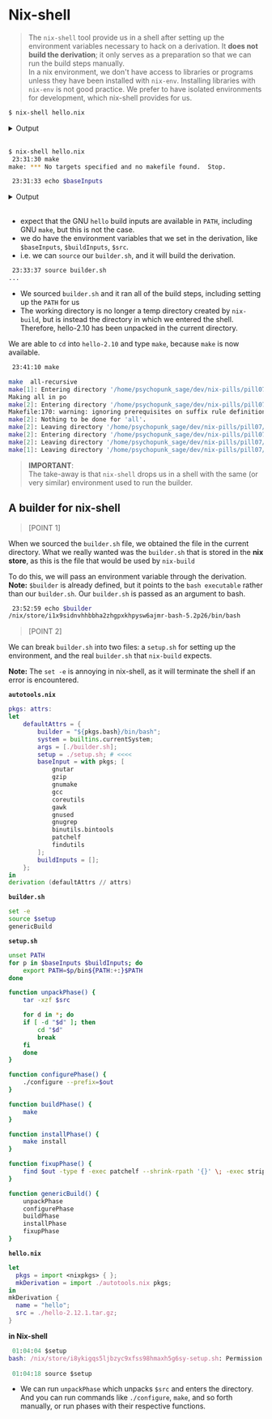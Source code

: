 # Nix-shell

> The `nix-shell` tool provide us in a shell after setting up the environment variables necessary to hack on a derivation. It **does not build the derivation**; it only serves as a preparation so that we can run the build steps manually.<br>
>  In a nix environment, we don't have access to libraries or programs unless they have been installed with `nix-env`. Installing libraries with `nix-env` is not good practice. We prefer to have isolated environments for development, which nix-shell provides for us.

```sh
$ nix-shell hello.nix
```
<details>
<summary>
Output
</summary>

```
these 2 paths will be fetched (1.22 MiB download, 7.35 MiB unpacked):
  /nix/store/c481fhrvslr8nmhhlzdab3k7bpnhb46a-bash-interactive-5.**2p26**
  /nix/store/pblnj1749yp6wz28spkg0p774v0asfp0-readline-8.2p10
copying path '/nix/store/pblnj1749yp6wz28spkg0p774v0asfp0-readline-8.2p10' from 'https://cache.nixos.org'...
copying path '/nix/store/c481fhrvslr8nmhhlzdab3k7bpnhb46a-bash-interactive-5.2p26' from 'https://cache.nixos.org'...
/home/psychopunk_sage/.nix-profile/bin/manpath: can't set the locale; make sure $LC_* and $LANG are correct
direnv: error can't find bash: exec: "bash": executable file not found in $PATH
```

</details><br>

```sh
$ nix-shell hello.nix
 23:31:30 make
make: *** No targets specified and no makefile found.  Stop.

 23:31:33 echo $baseInputs
```
<details>
<summary>
Output
</summary>

```
/nix/store/nzzl7dnay9jzgfv9fbwg1zza6ji7bjvr-gnutar-1.35 /nix/store/7m0l19yg0cb1c29wl54y24bbxsd85f4s-gzip-1.13 /nix/store/3ssglpx5xilkrmkhyl4bg0501wshmsgv-gnumake-4.4.1 /nix/store/62zpnw69ylcfhcpy1di8152zlzmbls91-gcc-wrapper-13.3.0 /nix/store/cnknp3yxfibxjhila0sjd1v3yglqssng-coreutils-9.5 /nix/store/2ywpssz17pj0vr4vj7by6aqx2gk01593-gawk-5.2.2 /nix/store/9zsm74npdqq2lgjzavlzaqrz8x44mq9d-gnused-4.9 /nix/store/k8zpadqbwqwalggnhqi74gdgrlf3if9l-gnugrep-3.11 /nix/store/qsx2xqqm0lp6d8hi86r4y0rz5v9m62wn-binutils-2.42 /nix/store/5my5b6mw7h9hxqknvggjla1ci165ly21-findutils-4.10.0 /nix/store/dv5vgsw8naxnkcc88x78vprbnn1pp44y-patchelf-0.15.0
```

</details><br>

* expect that the GNU `hello` build inputs are available in `PATH`, including GNU `make`, but this is not the case.
* we do have the environment variables that we set in the derivation, like `$baseInputs`, `$buildInputs`, `$src`. 
* i.e. we can `source` our `builder.sh`, and it will build the derivation.

```sh
 23:33:37 source builder.sh
...
```
* We sourced `builder.sh` and it ran all of the build steps, including setting up the `PATH` for us
* The working directory is no longer a temp directory created by `nix-build`, but is instead the directory in which we entered the shell. Therefore, hello-2.10 has been unpacked in the current directory.

We are able to `cd` into `hello-2.10` and type `make`, because `make` is now available.

```sh
 23:41:10 make

make  all-recursive
make[1]: Entering directory '/home/psychopunk_sage/dev/nix-pills/pill07/hello-2.12.1'
Making all in po
make[2]: Entering directory '/home/psychopunk_sage/dev/nix-pills/pill07/hello-2.12.1/po'
Makefile:170: warning: ignoring prerequisites on suffix rule definition
make[2]: Nothing to be done for 'all'.
make[2]: Leaving directory '/home/psychopunk_sage/dev/nix-pills/pill07/hello-2.12.1/po'
make[2]: Entering directory '/home/psychopunk_sage/dev/nix-pills/pill07/hello-2.12.1'
make[2]: Leaving directory '/home/psychopunk_sage/dev/nix-pills/pill07/hello-2.12.1'
make[1]: Leaving directory '/home/psychopunk_sage/dev/nix-pills/pill07/hello-2.12.1'
```
> **IMPORTANT**:<br>
> The take-away is that `nix-shell` drops us in a shell with the same (or very similar) environment used to run the builder.

## A builder for nix-shell

> [POINT 1]


When we sourced the `builder.sh` file, we obtained the file in the current directory. What we really wanted was the `builder.sh` that is stored in the **nix store**, as this is the file that would be used by `nix-build`

To do this, we will pass an environment variable through the derivation.<br>
**Note:** `$builder` is already defined, but it points to the `bash executable` rather than our `builder.sh`. Our `builder.sh` is passed as an argument to bash.

```sh
 23:52:59 echo $builder
/nix/store/i1x9sidnvhhbbha2zhgpxkhpysw6ajmr-bash-5.2p26/bin/bash
```

> [POINT 2]

We can break `builder.sh` into two files: a `setup.sh` for setting up the environment, and the real `builder.sh` that `nix-build` expects.

**Note:**  The `set -e` is annoying in nix-shell, as it will terminate the shell if an error is encountered.

**`autotools.nix`**
```nix
pkgs: attrs:
let 
    defaultAttrs = {
        builder = "${pkgs.bash}/bin/bash";
        system = builtins.currentSystem;
        args = [./builder.sh];
        setup = ./setup.sh; # <<<<
        baseInput = with pkgs; [
            gnutar
            gzip
            gnumake
            gcc
            coreutils
            gawk
            gnused
            gnugrep
            binutils.bintools
            patchelf
            findutils
        ];
        buildInputs = [];
    };
in
derivation (defaultAttrs // attrs)
```

**`builder.sh`**
```sh
set -e
source $setup
genericBuild
```

**`setup.sh`**
```sh
unset PATH
for p in $baseInputs $buildInputs; do
    export PATH=$p/bin${PATH:+:}$PATH
done

function unpackPhase() {
    tar -xzf $src

    for d in *; do
    if [ -d "$d" ]; then
        cd "$d"
        break
    fi
    done
}

function configurePhase() {
    ./configure --prefix=$out
}

function buildPhase() {
    make
}

function installPhase() {
    make install
}

function fixupPhase() {
    find $out -type f -exec patchelf --shrink-rpath '{}' \; -exec strip '{}' \; 2>/dev/null
}

function genericBuild() {
    unpackPhase
    configurePhase
    buildPhase
    installPhase
    fixupPhase
}
```

**`hello.nix`**
```nix
let
  pkgs = import <nixpkgs> { };
  mkDerivation = import ./autotools.nix pkgs;
in
mkDerivation {
  name = "hello";
  src = ./hello-2.12.1.tar.gz;
}
```

**in Nix-shell**
```nix
 01:04:04 $setup
bash: /nix/store/i8ykigqs5ljbzyc9xfss98hmaxh5g6sy-setup.sh: Permission denied
                                                                                      �
 01:04:18 source $setup
```

* We can run `unpackPhase` which unpacks `$src` and enters the directory. And you can run commands like `./configure`, `make`, and so forth manually, or run phases with their respective functions.